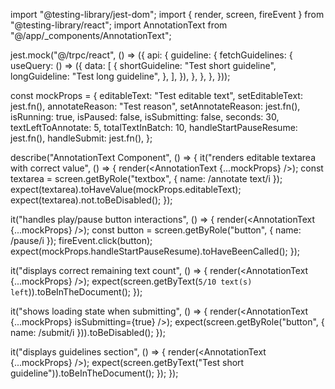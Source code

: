 import "@testing-library/jest-dom";
import { render, screen, fireEvent } from "@testing-library/react";
import AnnotationText from "@/app/\_components/AnnotationText";

jest.mock("@/trpc/react", () => ({
api: {
guideline: {
fetchGuidelines: {
useQuery: () => ({
data: [
{
shortGuideline: "Test short guideline",
longGuideline: "Test long guideline",
},
],
}),
},
},
},
}));

const mockProps = {
editableText: "Test editable text",
setEditableText: jest.fn(),
annotateReason: "Test reason",
setAnnotateReason: jest.fn(),
isRunning: true,
isPaused: false,
isSubmitting: false,
seconds: 30,
textLeftToAnnotate: 5,
totalTextInBatch: 10,
handleStartPauseResume: jest.fn(),
handleSubmit: jest.fn(),
};

describe("AnnotationText Component", () => {
it("renders editable textarea with correct value", () => {
render(<AnnotationText {...mockProps} />);
const textarea = screen.getByRole("textbox", { name: /annotate text/i });
expect(textarea).toHaveValue(mockProps.editableText);
expect(textarea).not.toBeDisabled();
});

it("handles play/pause button interactions", () => {
render(<AnnotationText {...mockProps} />);
const button = screen.getByRole("button", { name: /pause/i });
fireEvent.click(button);
expect(mockProps.handleStartPauseResume).toHaveBeenCalled();
});

it("displays correct remaining text count", () => {
render(<AnnotationText {...mockProps} />);
expect(screen.getByText(`5/10 text(s) left`)).toBeInTheDocument();
});

it("shows loading state when submitting", () => {
render(<AnnotationText {...mockProps} isSubmitting={true} />);
expect(screen.getByRole("button", { name: /submit/i })).toBeDisabled();
});

it("displays guidelines section", () => {
render(<AnnotationText {...mockProps} />);
expect(screen.getByText("Test short guideline")).toBeInTheDocument();
});
});

